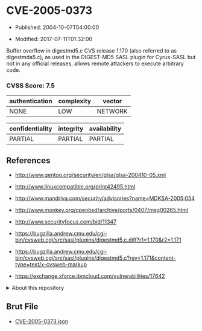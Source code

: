 # CVE-2005-0373

- Published: 2004-10-07T04:00:00

- Modified: 2017-07-11T01:32:00

Buffer overflow in digestmd5.c CVS release 1.170 (also referred to as digestmda5.c), as used in the DIGEST-MD5 SASL plugin for Cyrus-SASL but not in any official releases, allows remote attackers to execute arbitrary code.

### CVSS Score: **7.5**

| authentication | complexity | vector |
| --- | --- | --- |
| NONE | LOW | NETWORK |

| confidentiality | integrity | availability |
| --- | --- | --- |
| PARTIAL | PARTIAL | PARTIAL |

## References

* http://www.gentoo.org/security/en/glsa/glsa-200410-05.xml

* http://www.linuxcompatible.org/print42495.html

* http://www.mandriva.com/security/advisories?name=MDKSA-2005:054

* http://www.monkey.org/openbsd/archive/ports/0407/msg00265.html

* http://www.securityfocus.com/bid/11347

* https://bugzilla.andrew.cmu.edu/cgi-bin/cvsweb.cgi/src/sasl/plugins/digestmd5.c.diff?r1=1.170&r2=1.171

* https://bugzilla.andrew.cmu.edu/cgi-bin/cvsweb.cgi/src/sasl/plugins/digestmd5.c?rev=1.171&content-type=text/x-cvsweb-markup

* https://exchange.xforce.ibmcloud.com/vulnerabilities/17642

<details>
<summary>About this repository</summary> 

  This repository is part of the project [Live Hack CVE](https://github.com/Live-Hack-CVE). Main website can be found [www.live-hack.org](https://www.live-hack.org) 
  
  Made by [Sn0wAlice](https://github.com/Sn0wAlice) for the people that care about security and need to have a feed of the latest CVEs. Hope you enjoy it, don't forget to star the repo and follow me on [Twitter](https://twitter.com/Sn0wAlice) and [Github](https://github.com/Sn0wAlice). And that is my [personnal website](https://www.alice-snow.me/)

  - [Home Page](https://github.com/Live-Hack-CVE)
  - [Framework](https://github.com/Live-Hack-CVE/cve-framework)
  - [CVE database](https://github.com/Live-Hack-CVE/full_database)
  - [Changelog](https://github.com/Live-Hack-CVE/Changelog)
</details>

## Brut File

* [CVE-2005-0373.json](https://raw.githubusercontent.com/Live-Hack-CVE/full_database/main/cves/2005/CVE-2005-0373.json)

